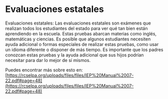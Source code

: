 # Evaluaciones estatales
Evaluaciones estatales: Las evaluaciones estatales son exámenes que realizan todos los estudiantes del estado para ver qué tan bien están aprendiendo en la escuela. Estas pruebas abarcan materias como inglés, matemáticas y ciencias. Es posible que algunos estudiantes necesiten ayuda adicional o formas especiales de realizar estas pruebas, como usar un idioma diferente o disponer de más tiempo. Es importante que los padres conozcan estas pruebas y la ayuda adicional que sus hijos podrían necesitar para dar lo mejor de sí mismos.

Puedes encontrar más sobre esto en: [https://rcselpa.org/uploads/files/files/IEP%20Manual%2007-22.pdf#page=48](https://rcselpa.org/uploads/files/files/IEP%20Manual%2007-22.pdf#page=48)
